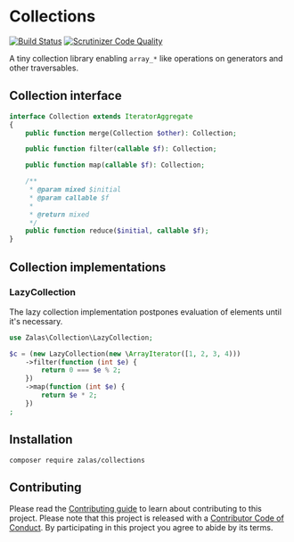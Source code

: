 # Collections

[![Build Status](https://travis-ci.com/jakzal/collections.svg?branch=master)](https://travis-ci.com/jakzal/collections)
[![Scrutinizer Code Quality](https://scrutinizer-ci.com/g/jakzal/collections/badges/quality-score.png?b=master)](https://scrutinizer-ci.com/g/jakzal/collections/?branch=master)

A tiny collection library enabling `array_*` like operations on generators and other traversables.

## Collection interface

```php
interface Collection extends IteratorAggregate
{
    public function merge(Collection $other): Collection;

    public function filter(callable $f): Collection;

    public function map(callable $f): Collection;

    /**
     * @param mixed $initial
     * @param callable $f
     *
     * @return mixed
     */
    public function reduce($initial, callable $f);
}
```

## Collection implementations

### LazyCollection

The lazy collection implementation postpones evaluation of elements until it's necessary.

```php
use Zalas\Collection\LazyCollection;

$c = (new LazyCollection(new \ArrayIterator([1, 2, 3, 4)))
    ->filter(function (int $e) {
        return 0 === $e % 2;
    })
    ->map(function (int $e) {
        return $e * 2;
    })
;
```

## Installation

```
composer require zalas/collections
```

## Contributing

Please read the [Contributing guide](CONTRIBUTING.md) to learn about contributing to this project.
Please note that this project is released with a [Contributor Code of Conduct](CODE_OF_CONDUCT.md).
By participating in this project you agree to abide by its terms.
